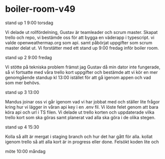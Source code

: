 # boiler-room-v49

stand up 1 9:00 torsdag

Vi delade ut rollfördelning, Gustav är teamleader och scrum master.
Skapat trello och repo, vi bestämde oss för att bygga en väderapp i typescript. vi valde openweathermap.org som api.
samt påbörjat uppgifter som scrum master delat ut.
Vi forstätter med ett stand up 9:00 fredag inför boiler room.

stand up 2 9:00 fredag

Vi stötte på tekniska problem främst jag Gustav då min dator inte fungerade, så vi 
fortsatte med våra trello kort uppgifter och bestämde att vi kör en mer genomgående standup
kl 13:00 istället för att gå igenom appen och vad som mer behövs.

stand up 3 13:00

Mandus joinar oss vi går igenom vad vi har jobbat med och ställer lite frågor kring hur vi lägger in våran api key i en .env fil.
Vi löste felet genom att bara köra api och url i TS filen.
Vi delade ut trello korten och uppdaterade vilka trello kort som ska göras samt planerat vad alla ska göra i de olika stegen.

stand up 4 15:30

Kolla så allt är mergat i staging branch och hur det har gått för alla.
kollat igenom trello så att alla kort är in progress eller done.
Felsökt koden lite och 

möte 10:00 måndag